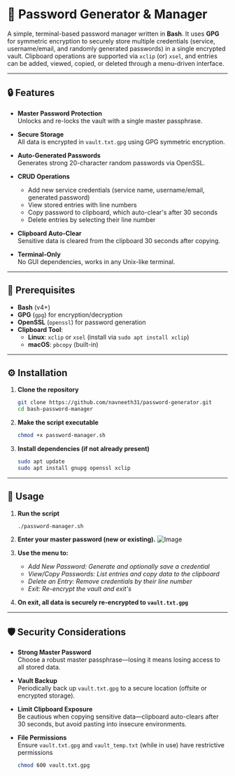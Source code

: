 # 🔐 Password Generator & Manager

A simple, terminal-based password manager written in **Bash**. It uses **GPG** for symmetric encryption to securely store multiple credentials (service, username/email, and randomly generated passwords) in a single encrypted vault. Clipboard operations are supported via `xclip` (or) `xsel`, and entries can be added, viewed, copied, or deleted through a menu-driven interface.

---

## 🔒 Features

- **Master Password Protection**  
  Unlocks and re-locks the vault with a single master passphrase.

- **Secure Storage**  
  All data is encrypted in `vault.txt.gpg` using GPG symmetric encryption.

- **Auto-Generated Passwords**  
  Generates strong 20-character random passwords via OpenSSL.

- **CRUD Operations**
  - Add new service credentials (service name, username/email, generated password)
  - View stored entries with line numbers
  - Copy password to clipboard, which auto-clear's after 30 seconds
  - Delete entries by selecting their line number

- **Clipboard Auto-Clear**  
  Sensitive data is cleared from the clipboard 30 seconds after copying.

- **Terminal-Only**  
  No GUI dependencies, works in any Unix-like terminal.

---

## 🚀 Prerequisites

- **Bash** (v4+)
- **GPG** (`gpg`) for encryption/decryption
- **OpenSSL** (`openssl`) for password generation
- **Clipboard Tool**:
  - **Linux**: `xclip` or `xsel` (install via `sudo apt install xclip`)
  - **macOS**: `pbcopy` (built-in)

---

## ⚙ Installation

1. **Clone the repository**
   ```bash
   git clone https://github.com/navneeth31/password-generator.git
   cd bash-password-manager
   ```
2. **Make the script executable**
   ```bash
   chmod +x password-manager.sh
   ```
3. **Install dependencies (if not already present)**
   ```bash
   sudo apt update
   sudo apt install gnupg openssl xclip
   ```

---

## 🎯 Usage

1. **Run the script**
   ```bash
   ./password-manager.sh
   ```
2. **Enter your master password (new or existing).**
![Image](https://github.com/user-attachments/assets/42267cd4-02e2-4491-b126-848af488fffa)
3. **Use the menu to:**
   - *Add New Password: Generate and optionally save a credential*
   - *View/Copy Passwords: List entries and copy data to the clipboard*
   - *Delete an Entry: Remove credentials by their line number*
   - *Exit: Re-encrypt the vault and exit's*

4. **On exit, all data is securely re-encrypted to `vault.txt.gpg`**

---

## 🛡 Security Considerations

- **Strong Master Password**  
  Choose a robust master passphrase—losing it means losing access to all stored data.
  
- **Vault Backup**  
  Periodically back up `vault.txt.gpg` to a secure location (offsite or encrypted storage).

- **Limit Clipboard Exposure**  
  Be cautious when copying sensitive data—clipboard auto-clears after 30 seconds, but avoid pasting into insecure environments.

- **File Permissions**  
  Ensure `vault.txt.gpg` and `vault_temp.txt` (while in use) have restrictive permissions
  ```bash
  chmod 600 vault.txt.gpg
  ```
